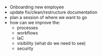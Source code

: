 - Onboarding new employee
- update fix/clean/restructure documentation
- plan a session of where we want to go
- how can we improve the:
    - processes
    - workflows
    - IaC
    - visibility (what do we need to see)
    - security



